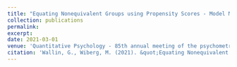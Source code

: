 ```yaml
---
title: "Equating Nonequivalent Groups using Propensity Scores - Model Misspecification and Sensitivity Analysis."
collection: publications
permalink: 
excerpt: 
date: 2021-03-01
venue: 'Quantitative Psychology - 85th annual meeting of the psychometric society'
citation: 'Wallin, G., Wiberg, M. (2021). &quot;Equating Nonequivalent Groups using Propensity Scores - Model Misspecification and Sensitivity Analysis.&quot; In Wiberg, M., Molenaar, D., González, J., Böckenholt, U., & Kim, J-S.  (Eds.) (2021). Quantitative Psychology: The 85th Annual Meeting of the Psychometric Society, Virtual, 2021. New York: Springer. '
---
```


